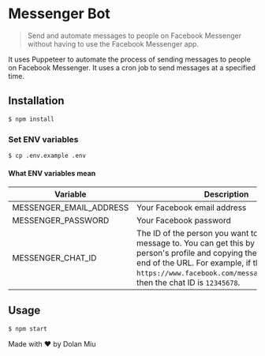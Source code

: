 # Messenger Bot

> Send and automate messages to people on Facebook Messenger without having to use the Facebook Messenger app.

It uses Puppeteer to automate the process of sending messages to people on Facebook Messenger. It uses a cron job to send messages at a specified time.

## Installation

```sh
$ npm install
```

### Set ENV variables

```sh
$ cp .env.example .env
```

#### What ENV variables mean

<!-- Create Table here -->

| Variable                | Description                                                                                                                                                                                                                                                      |
| ----------------------- | ---------------------------------------------------------------------------------------------------------------------------------------------------------------------------------------------------------------------------------------------------------------- |
| MESSENGER_EMAIL_ADDRESS | Your Facebook email address                                                                                                                                                                                                                                      |
| MESSENGER_PASSWORD      | Your Facebook password                                                                                                                                                                                                                                           |
| MESSENGER_CHAT_ID       | The ID of the person you want to send the message to. You can get this by going to the person's profile and copying the number at the end of the URL. For example, if the URL is `https://www.facebook.com/messages/t/12345678`, then the chat ID is `12345678`. |

## Usage

```sh
$ npm start
```

Made with :heart: by Dolan Miu
